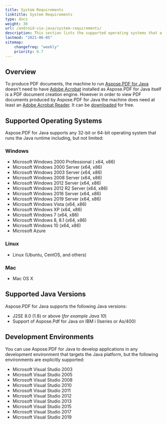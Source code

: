 ```yaml
---
title: System Requirements
linktitle: System Requirements
type: docs
weight: 30
url: /android-via-java/system-requirements/
description: This section lists the supported operating systems that a developer needs to successfully work with Aspose.PDF for Java.
lastmod: "2021-06-05"
sitemap:
    changefreq: "weekly"
    priority: 0.7
---
```


## Overview

To produce PDF documents, the machine to run [Aspose.PDF for Java](https://products.aspose.com/pdf/java) doesn't need to have [Adobe Acrobat](http://www.adobe.com/products/acrobatpro/main.html) installed as Aspose.PDF for Java itself is a PDF document creation engine. However in order to view PDF documents produced by Aspose.PDF for Java the machine does need at least an [Adobe Acrobat Reader](http://www.adobe.com/products/acrobat/readermain.html). It can be [downloaded](http://www.adobe.com/products/acrobat/readermain.html) for free.

## Supported Operating Systems

Aspose.PDF for Java supports any 32-bit or 64-bit operating system that runs the Java runtime including, but not limited:

### Windows

- Microsoft Windows 2000 Professional ( x64, x86)
- Microsoft Windows 2000 Server (x64, x86)
- Microsoft Windows 2003 Server (x64, x86)
- Microsoft Windows 2008 Server (x64, x86)
- Microsoft Windows 2012 Server (x64, x86)
- Microsoft Windows 2012 R2 Server (x64, x86)
- Microsoft Windows 2016 Server (x64, x86)
- Microsoft Windows 2019 Server (x64, x86)
- Microsoft Windows Vista (x64, x86)
- Microsoft Windows XP (x64, x86)
- Microsoft Windows 7 (x64, x86)
- Microsoft Windows 8, 8.1 (x64, x86)
- Microsoft Windows 10 (x64, x86)
- Microsoft Azure

### Linux

- Linux (Ubuntu, CentOS, and others)

### Mac

- Mac OS X

## Supported Java Versions

Aspose.PDF for Java supports the following Java versions:

- J2SE 8.0 (1.8) or above (*for example Java 10*) 
- Support of Aspose.Pdf for Java on IBM i (Iseries or As/400)

## Development Environments

You can use Aspose.PDF for Java to develop applications in any development environment that targets the Java platform, but the following environments are explicitly supported:

- Microsoft Visual Studio 2003
- Microsoft Visual Studio 2005
- Microsoft Visual Studio 2008
- Microsoft Visual Studio 2010
- Microsoft Visual Studio 2011
- Microsoft Visual Studio 2012
- Microsoft Visual Studio 2013
- Microsoft Visual Studio 2015
- Microsoft Visual Studio 2017
- Microsoft Visual Studio 2019

